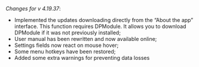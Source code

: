 _Changes for v 4.19.37_:
- Implemented the updates downloading directly from the “About the app” interface. This function requires DPModule. It allows you to download DPModule if it was not previously installed;
- User manual has been rewritten and now available online;
- Settings fields now react on mouse hover;
- Some menu hotkeys have been restored;
- Added some extra warnings for preventing data losses
